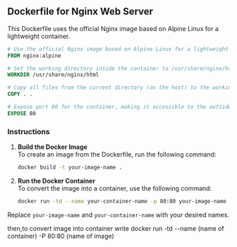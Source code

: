 
## Dockerfile for Nginx Web Server

This Dockerfile uses the official Nginx image based on Alpine Linux for a lightweight container.

```dockerfile
# Use the official Nginx image based on Alpine Linux for a lightweight container
FROM nginx:alpine 

# Set the working directory inside the container to /usr/share/nginx/html
WORKDIR /usr/share/nginx/html 

# Copy all files from the current directory (on the host) to the working directory in the container
COPY . . 

# Expose port 80 for the container, making it accessible to the outside world
EXPOSE 80
```

### Instructions

1. **Build the Docker Image**  
   To create an image from the Dockerfile, run the following command:
   ```bash
   docker build -t your-image-name .
   ```

2. **Run the Docker Container**  
   To convert the image into a container, use the following command:
   ```bash
   docker run -td --name your-container-name -p 80:80 your-image-name
   ```

Replace `your-image-name` and `your-container-name` with your desired names.


then,to convert image into container write
docker run -td --name (name of container) -P 80:80 (name of image)





